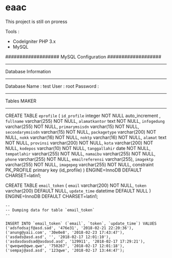 # eaac

This project is still on proress

Tools : 
- CodeIgniter PHP 3.x
- MySQL

###################
MySQL Configuration
###################

*******************
Database Information
*******************
Database Name : test
User          : root
Password      : 

*******************
Tables MAKER
*******************
CREATE TABLE `eprofile` (
  `id_profile` integer NOT NULL auto_increment ,
  `fullname` varchar(255) NOT NULL,
  `alamatkantor` text NOT NULL,
  `infogedung` varchar(255) NOT NULL,
  `primarymsisdn` varchar(15) NOT NULL,
  `secondarymsisdn` varchar(15) NOT NULL,
  `packagetype` varchar(200) NOT NULL,
  `nokk` varchar(16) NOT NULL,
  `noktp` varchar(16) NOT NULL,
  `alamat` text NOT NULL,
  `provinsi` varchar(200) NOT NULL,
  `kota` varchar(200) NOT NULL,
  `kodepos` varchar(10) NOT NULL,
  `tanggallahir` date NOT NULL,
  `tempatlahir` varchar(255) NOT NULL,
  `namaibu` varchar(255) NOT NULL,
  `phone` varchar(255) NOT NULL,
  `emailreferensi` varchar(255),
  `imagektp` varchar(255) NOT NULL,
  `imagepeg` varchar(255) NOT NULL,
  constraint PK_PROFILE primary key (id_profile)
) ENGINE=InnoDB DEFAULT CHARSET=latin1;

CREATE TABLE `email_token` (
	  `email` varchar(200) NOT NULL,
	  `token` varchar(200) DEFAULT NULL,
	  `update_time` datetime DEFAULT NULL
	) ENGINE=InnoDB DEFAULT CHARSET=latin1;

	--
	-- Dumping data for table `email_token`
	--

	INSERT INTO `email_token` (`email`, `token`, `update_time`) VALUES
	('adsfodsajf@asd.sad', '476e31', '2018-02-21 22:20:36'),
	('anung@yaii.com', '30e0e8', '2018-02-23 17:43:47'),
	('asdads@asd.asd', '', '2018-02-17 12:01:10'),
	('asdasdasdsad@asdasd.asd', '129911', '2018-02-17 17:29:21'),
	('qweqwe@qwe.qwe', '750267', '2018-02-17 12:01:18'),
	('sempaj@asd.asd', '123qwe', '2018-02-17 13:44:47');
